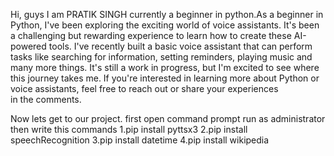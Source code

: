 Hi, guys I am PRATIK SINGH currently a beginner in python.As a beginner in Python, I've been exploring the exciting world of voice assistants. 
It's been a challenging but rewarding experience to learn how to create these AI-powered tools. 
I've recently built a basic voice assistant that can perform tasks like searching for information, setting reminders, playing music and many more things. 
It's still a work in progress, but I'm excited to see where this journey takes me. 
If you're interested in learning more about Python or voice assistants, feel free to reach out or share your experiences in the comments.

Now lets get to our project.
first open command prompt run as administrator
then write this commands
1.pip install pyttsx3
2.pip install speechRecognition
3.pip install datetime
4.pip install wikipedia
